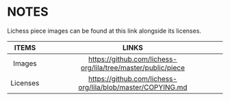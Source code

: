 # NOTES

Lichess piece images can be found at this link alongside its licenses.

|  ITEMS   |                           LINKS                              |
|:--------:|:------------------------------------------------------------:|
|  Images  | https://github.com/lichess-org/lila/tree/master/public/piece |
| Licenses |  https://github.com/lichess-org/lila/blob/master/COPYING.md  |
